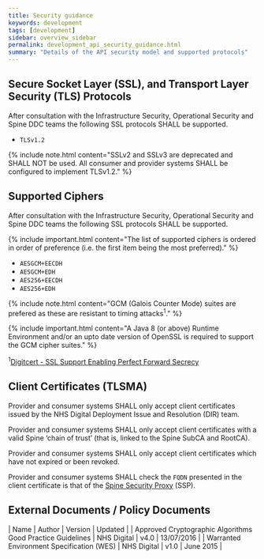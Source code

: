 ```yaml
---
title: Security guidance
keywords: development
tags: [development]
sidebar: overview_sidebar
permalink: development_api_security_guidance.html
summary: "Details of the API security model and supported protocols"
---
```


## Secure Socket Layer (SSL), and Transport Layer Security (TLS) Protocols ##

After consultation with the Infrastructure Security, Operational Security and Spine DDC teams the following SSL protocols SHALL be supported.

- `TLSv1.2`

{% include note.html content="SSLv2 and SSLv3 are deprecated and SHALL NOT be used. All consumer and provider systems SHALL be configured to implement TLSv1.2." %}

## Supported Ciphers ##

After consultation with the Infrastructure Security, Operational Security and Spine DDC teams the following SSL protocols SHALL be supported.

{% include important.html content="The list of supported ciphers is ordered in order of preference (i.e. the first item being the most preferred)." %}

- `AESGCM+EECDH`
- `AESGCM+EDH`
- `AES256+EECDH`
- `AES256+EDH`

{% include note.html content="GCM (Galois Counter Mode) suites are prefered as these are resistant to timing attacks<sup>1</sup>." %}

{% include important.html content="A Java 8 (or above) Runtime Environment and/or an upto date version of OpenSSL is required to support the GCM cipher suites." %}

<sup>1</sup>[Digitcert - SSL Support Enabling Perfect Forward Secrecy](https://www.digicert.com/ssl-support/ssl-enabling-perfect-forward-secrecy.htm)


## Client Certificates (TLSMA) ##

Provider and consumer systems SHALL only accept client certificates issued by the NHS Digital Deployment Issue and Resolution (DIR) team.

Provider and consumer systems SHALL only accept client certificates with a valid Spine ‘chain of trust’ (that is, linked to the Spine SubCA and RootCA).

Provider and consumer systems SHALL only accept client certificates which have not expired or been revoked.

Provider and consumer systems SHALL check the `FQDN` presented in the client certificate is that of the [Spine Security Proxy](https://developer.nhs.uk/apis/spine-core-1-0/ssp_implementation_guide.html) (SSP).

## External Documents / Policy Documents ##

| Name | Author | Version | Updated |
| Approved Cryptographic Algorithms Good Practice Guidelines | NHS Digital | v4.0 | 13/07/2016 |
| Warranted Environment Specification (WES) | NHS Digital | v1.0 | June 2015 |